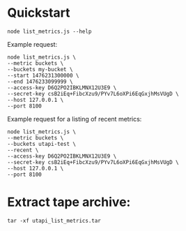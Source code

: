 # Quickstart

```
node list_metrics.js --help
```

Example request:

```
node list_metrics.js \
--metric buckets \
--buckets my-bucket \
--start 1476231300000 \
--end 1476233099999 \
--access-key D6Q2PO2IBKLMNX12U3E9 \
--secret-key csB2iEq+FibcXzu9/PYv7L6oXPi6EqGxjhMsVUgD \
--host 127.0.0.1 \
--port 8100
```

Example request for a listing of recent metrics:

```
node list_metrics.js \
--metric buckets \
--buckets utapi-test \
--recent \
--access-key D6Q2PO2IBKLMNX12U3E9 \
--secret-key csB2iEq+FibcXzu9/PYv7L6oXPi6EqGxjhMsVUgD \
--host 127.0.0.1 \
--port 8100
```

# Extract tape archive:

```
tar -xf utapi_list_metrics.tar 
``` 
